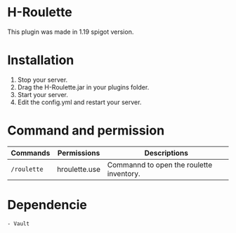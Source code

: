 # H-Roulette
This plugin was made in 1.19 spigot version.

# Installation

  1. Stop your server.
  2. Drag the H-Roulette.jar in your plugins folder.
  3. Start your server.
  4. Edit the config.yml and restart your server.
  
# Command and permission

  | Commands | Permissions | Descriptions |
  | --- | --- | --- |
  | `/roulette` | hroulette.use | Commannd to open the roulette inventory. |
  
  # Dependencie
    - Vault

